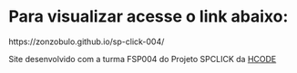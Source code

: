  <h1>Para visualizar acesse o link abaixo: </h1>
<p>https://zonzobulo.github.io/sp-click-004/</p>

Site desenvolvido com a turma FSP004 do Projeto SPCLICK da [HCODE](https://github.com/hcodebr) 
